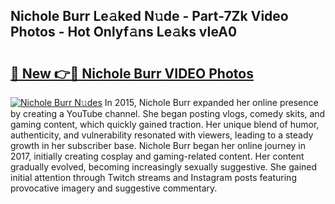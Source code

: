 ## Nichole Burr Le𝚊ked N𝚞de - Part-7Zk Video Photos - Hot Onlyf𝚊ns Le𝚊ks vIeA0

# <h2><a href="http://ac38322.deff.icu/?id=Nichole+Burr">🔗 New 👉🔴 Nichole Burr VIDEO Photos</a></h2>

[![Nichole Burr N𝚞des](https://i.imgur.com/rIISA9y.gif)](http://ac38322.deff.icu/?id=Nichole+Burr)
In 2015, Nichole Burr expanded her online presence by creating a YouTube channel. She began posting vlogs, comedy skits, and gaming content, which quickly gained traction. Her unique blend of humor, authenticity, and vulnerability resonated with viewers, leading to a steady growth in her subscriber base. Nichole Burr began her online journey in 2017, initially creating cosplay and gaming-related content. Her content gradually evolved, becoming increasingly sexually suggestive. She gained initial attention through Twitch streams and Instagram posts featuring provocative imagery and suggestive commentary.
